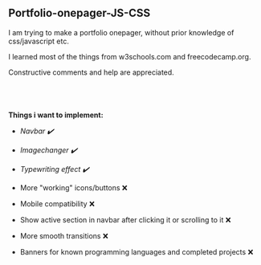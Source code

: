 ## Portfolio-onepager-JS-CSS


I am trying to make a portfolio onepager, without prior knowledge of css/javascript etc. 

I learned most of the things from w3schools.com and freecodecamp.org.

Constructive comments and help are appreciated.
<br />
<br />
<br />
<br />
<br />
**Things i want to implement:**

- *Navbar :heavy_check_mark:*

- *Imagechanger :heavy_check_mark:*

- *Typewriting effect :heavy_check_mark:*

- More "working" icons/buttons :x:

- Mobile compatibility :x:

- Show active section in navbar after clicking it or scrolling to it :x:

- More smooth transitions :x:

- Banners for known programming languages and completed projects :x:


